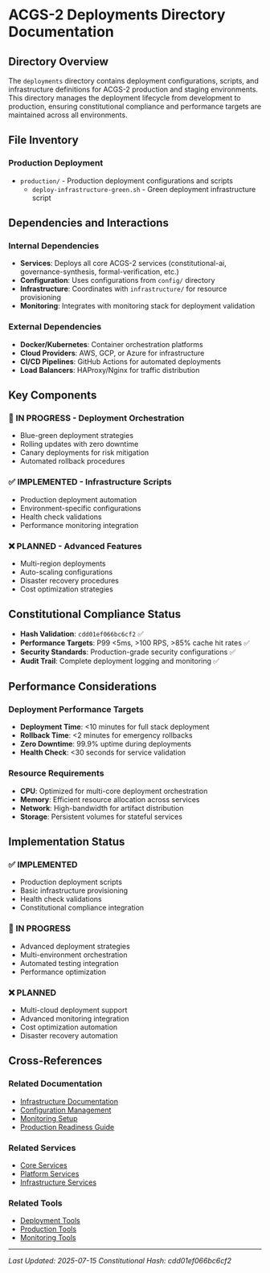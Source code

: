 # ACGS-2 Deployments Directory Documentation
<!-- Constitutional Hash: cdd01ef066bc6cf2 -->

## Directory Overview

The `deployments` directory contains deployment configurations, scripts, and infrastructure definitions for ACGS-2 production and staging environments. This directory manages the deployment lifecycle from development to production, ensuring constitutional compliance and performance targets are maintained across all environments.

## File Inventory

### Production Deployment
- `production/` - Production deployment configurations and scripts
  - `deploy-infrastructure-green.sh` - Green deployment infrastructure script

## Dependencies and Interactions

### Internal Dependencies
- **Services**: Deploys all core ACGS-2 services (constitutional-ai, governance-synthesis, formal-verification, etc.)
- **Configuration**: Uses configurations from `config/` directory
- **Infrastructure**: Coordinates with `infrastructure/` for resource provisioning
- **Monitoring**: Integrates with monitoring stack for deployment validation

### External Dependencies
- **Docker/Kubernetes**: Container orchestration platforms
- **Cloud Providers**: AWS, GCP, or Azure for infrastructure
- **CI/CD Pipelines**: GitHub Actions for automated deployments
- **Load Balancers**: HAProxy/Nginx for traffic distribution

## Key Components

### 🔄 IN PROGRESS - Deployment Orchestration
- Blue-green deployment strategies
- Rolling updates with zero downtime
- Canary deployments for risk mitigation
- Automated rollback procedures

### ✅ IMPLEMENTED - Infrastructure Scripts
- Production deployment automation
- Environment-specific configurations
- Health check validations
- Performance monitoring integration

### ❌ PLANNED - Advanced Features
- Multi-region deployments
- Auto-scaling configurations
- Disaster recovery procedures
- Cost optimization strategies

## Constitutional Compliance Status

- **Hash Validation**: `cdd01ef066bc6cf2` ✅
- **Performance Targets**: P99 <5ms, >100 RPS, >85% cache hit rates ✅
- **Security Standards**: Production-grade security configurations ✅
- **Audit Trail**: Complete deployment logging and monitoring ✅

## Performance Considerations

### Deployment Performance Targets
- **Deployment Time**: <10 minutes for full stack deployment
- **Rollback Time**: <2 minutes for emergency rollbacks
- **Zero Downtime**: 99.9% uptime during deployments
- **Health Check**: <30 seconds for service validation

### Resource Requirements
- **CPU**: Optimized for multi-core deployment orchestration
- **Memory**: Efficient resource allocation across services
- **Network**: High-bandwidth for artifact distribution
- **Storage**: Persistent volumes for stateful services

## Implementation Status

### ✅ IMPLEMENTED
- Production deployment scripts
- Basic infrastructure provisioning
- Health check validations
- Constitutional compliance integration

### 🔄 IN PROGRESS
- Advanced deployment strategies
- Multi-environment orchestration
- Automated testing integration
- Performance optimization

### ❌ PLANNED
- Multi-cloud deployment support
- Advanced monitoring integration
- Cost optimization automation
- Disaster recovery automation

## Cross-References

### Related Documentation
- [Infrastructure Documentation](../infrastructure/CLAUDE.md)
- [Configuration Management](../config/CLAUDE.md)
- [Monitoring Setup](../monitoring/CLAUDE.md)
- [Production Readiness Guide](../docs/production/PRODUCTION_READINESS_CHECKLIST.md)

### Related Services
- [Core Services](../services/core/CLAUDE.md)
- [Platform Services](../services/platform_services/CLAUDE.md)
- [Infrastructure Services](../services/infrastructure/CLAUDE.md)

### Related Tools
- [Deployment Tools](../tools/deployment/)
- [Production Tools](../tools/production/)
- [Monitoring Tools](../tools/monitoring/)

---
*Last Updated: 2025-07-15*
*Constitutional Hash: cdd01ef066bc6cf2*
